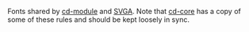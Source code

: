 Fonts shared by [cd-module](https://www.github.com/cdig/cd-module) and [SVGA](https://www.github.com/cdig/svga). Note that [cd-core](https://github.com/cdig/cd-core) has a copy of some of these rules and should be kept loosely in sync.
